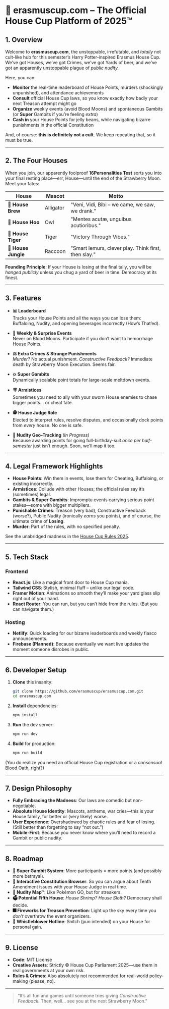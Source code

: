 # 🧙 erasmuscup.com – The Official House Cup Platform of 2025™

## 1. Overview

Welcome to **erasmuscup.com**, the unstoppable, irrefutable, and *totally* not cult-like hub for this semester’s Harry Potter-inspired Erasmus House Cup. We’ve got Houses, we’ve got Crimes, we’ve got Yards of beer, and we’ve got an apparently unstoppable plague of *public nudity.*  

Here, you can:  
- **Monitor** the real-time leaderboard of House Points, murders (shockingly unpunished), and attendance achievements  
- **Consult** official House Cup laws, so you know exactly how badly your next Treason attempt might go  
- **Organize** weekly events (avoid Blood Moons) and spontaneous Gambits (or **Super** Gambits if you’re feeling *extra*)  
- **Cash in** your House Points for jelly beans, while navigating bizarre punishments in the official Constitution  

And, of course: **this is definitely not a cult**. We keep repeating that, so it must be true.

---

## 2. The Four Houses

When you join, our apparently foolproof **16Personalities Test** sorts you into your final resting place—err, House—until the end of the Strawberry Moon. Meet your fates:

| House            | Mascot     | Motto                                     |
|------------------|------------|-------------------------------------------|
| 🐊 **House Brew**   | Alligator  | "Veni, Vidi, Bibi – we came, we saw, we drank."                |
| 🦉 **House Hoo**    | Owl        | "Mentes acutæ, unguibus acutioribus."  |
| 🐅 **House Tiger**  | Tiger      | "Victory Through Vibes."                   |
| 🦝 **House Jungle** | Raccoon    | "Smart lemurs, clever play. Think first, then slay." |

**Founding Principle**: If your House is losing at the final tally, you will be *hanged publicly* unless you chug a yard of beer in time. Democracy at its finest.

---

## 3. Features

- **📊 Leaderboard**  
  Tracks your House Points and all the ways you can lose them: Buffaloing, Nudity, and opening beverages incorrectly (How’s That’ed).

- **📆 Weekly & Surprise Events**  
  Never on Blood Moons. Participate if you don’t want to hemorrhage House Points.

- **⚖️ Extra Crimes & Strange Punishments**  
  *Murder?* No actual punishment. *Constructive Feedback?* Immediate death by Strawberry Moon Execution. Seems fair.

- **💥 Super Gambits**  
  Dynamically scalable point totals for large-scale meltdown events.

- **🪧 Armistices**  
  Sometimes you need to ally with your sworn House enemies to chase bigger points… or cheat fate.

- **🕵️ House Judge Role**  
  Elected to interpret rules, resolve disputes, and occasionally dock points from *every* house. No one is safe.

- **📡 Nudity Geo-Tracking** *(In Progress)*  
  Because awarding points for going full-birthday-suit *once per half-semester* just isn’t enough. Soon, we’ll map it too.

---

## 4. Legal Framework Highlights

- **House Points**: Win them in events, lose them for Cheating, Buffaloing, or existing incorrectly.  
- **Armistices**: Collude with other Houses; the official rules say it’s (sometimes) legal.  
- **Gambits & Super Gambits**: Impromptu events carrying serious point stakes—some with bigger multipliers.  
- **Punishable Crimes**: Treason (very bad), Constructive Feedback (worse?), Public Nudity (ironically *earns* you points), and of course, the ultimate crime of **Losing**.  
- **Murder**: Part of the rules, with no specified penalty.

See the unabridged madness in the [House Cup Rules 2025](./House-Cup-Rules.md).

---

## 5. Tech Stack

### Frontend
- **React.js**: Like a magical front door to House Cup mania.
- **Tailwind CSS**: Stylish, minimal fluff – unlike our legal code.
- **Framer Motion**: Animations so smooth they’ll make your yard glass slip right out of your hand.
- **React Router**: You can run, but you can’t hide from the rules. (But you can navigate them.)

### Hosting
- **Netlify**: Quick loading for our bizarre leaderboards and weekly fiasco announcements.
- **Firebase (Planned)**: Because eventually we want live updates the moment someone disrobes in public.

---

## 6. Developer Setup

1. **Clone** this insanity:  
   ```bash
   git clone https://github.com/erasmuscup/erasmuscup.com.git
   cd erasmuscup.com
   ```
2. **Install** dependencies:  
   ```bash
   npm install
   ```
3. **Run** the dev server:  
   ```bash
   npm run dev
   ```
4. **Build** for production:
   ```bash
   npm run build
   ```

(You do realize you need an official House Cup registration or a *consensual* Blood Oath, right?)

---

## 7. Design Philosophy

- **Fully Embracing the Madness**: Our laws are comedic but non-negotiable.  
- **Absolute House Identity**: Mascots, anthems, war cries—this is your House family, for better or (very likely) worse.  
- **User Experience**: Overshadowed by chaotic rules and fear of losing. (Still better than forgetting to say “not out.”)  
- **Mobile-First**: Because you never know where you’ll need to record a Gambit or public nudity.

---

## 8. Roadmap

- **🧮 Super Gambit System**: More participants = more points (and possibly more betrayal).  
- **📜 Interactive Constitution Browser**: So you can argue about Tenth Amendment issues with your House Judge in real time.  
- **📸 Nudity Map™**: Like Pokémon GO, but for streakers.  
- **🗳️ Potential Fifth House**: *House Shrimp? House Sloth?* Democracy shall decide.  
- **🎆 Fireworks for Treason Prevention**: Light up the sky every time you *don’t* overthrow the event organizers.  
- **💬 Whistleblower Hotline**: Snitch (pun intended) on your House for personal gain.

---

## 9. License

- **Code**: MIT License  
- **Creative Assets**: Strictly © House Cup Parliament 2025—use them in real governments at your own risk.  
- **Rules & Crimes**: Also absolutely not recommended for real-world policy-making (please, no).

---

> “It’s all fun and games until someone tries giving *Constructive Feedback.* Then, well… see you at the next Strawberry Moon.”